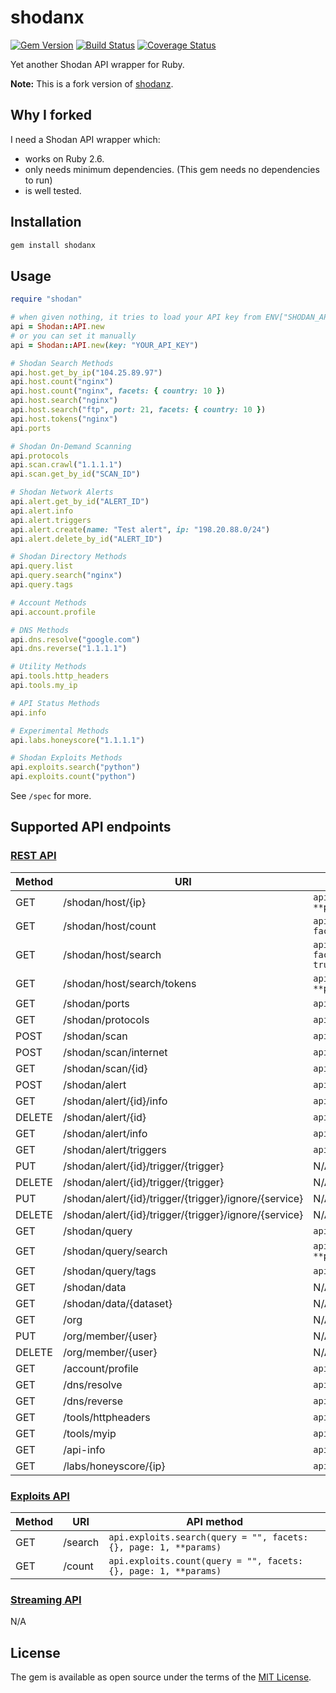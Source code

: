 # shodanx

[![Gem Version](https://badge.fury.io/rb/shodanx.svg)](https://badge.fury.io/rb/shodanx)
[![Build Status](https://travis-ci.org/ninoseki/shodanx.svg?branch=master)](https://travis-ci.org/ninoseki/shodanx)
[![Coverage Status](https://coveralls.io/repos/github/ninoseki/shodanx/badge.svg?branch=master)](https://coveralls.io/github/ninoseki/shodanx?branch=master)

Yet another Shodan API wrapper for Ruby.

**Note:** This is a fork version of [shodanz](https://github.com/picatz/shodanz).

## Why I forked

I need a Shodan API wrapper which:

- works on Ruby 2.6.
- only needs minimum dependencies. (This gem needs no dependencies to run)
- is well tested.

## Installation

```bash
gem install shodanx
```

## Usage

```ruby
require "shodan"

# when given nothing, it tries to load your API key from ENV["SHODAN_API_KEY"]
api = Shodan::API.new
# or you can set it manually
api = Shodan::API.new(key: "YOUR_API_KEY")

# Shodan Search Methods
api.host.get_by_ip("104.25.89.97")
api.host.count("nginx")
api.host.count("nginx", facets: { country: 10 })
api.host.search("nginx")
api.host.search("ftp", port: 21, facets: { country: 10 })
api.host.tokens("nginx")
api.ports

# Shodan On-Demand Scanning
api.protocols
api.scan.crawl("1.1.1.1")
api.scan.get_by_id("SCAN_ID")

# Shodan Network Alerts
api.alert.get_by_id("ALERT_ID")
api.alert.info
api.alert.triggers
api.alert.create(name: "Test alert", ip: "198.20.88.0/24")
api.alert.delete_by_id("ALERT_ID")

# Shodan Directory Methods
api.query.list
api.query.search("nginx")
api.query.tags

# Account Methods
api.account.profile

# DNS Methods
api.dns.resolve("google.com")
api.dns.reverse("1.1.1.1")

# Utility Methods
api.tools.http_headers
api.tools.my_ip

# API Status Methods
api.info

# Experimental Methods
api.labs.honeyscore("1.1.1.1")

# Shodan Exploits Methods
api.exploits.search("python")
api.exploits.count("python")
```

See `/spec` for more.

## Supported API endpoints

### [REST API](https://developer.shodan.io/api)

| Method | URI                                                   | API method                                                                 |
|--------|-------------------------------------------------------|----------------------------------------------------------------------------|
| GET    | /shodan/host/{ip}                                     | `api.host.get_by_ip(ip, **params)`                                         |
| GET    | /shodan/host/count                                    | `api.host.count(query = "", facets: {}, **params)`                         |
| GET    | /shodan/host/search                                   | `api.host.search(query = "", facets: {}, page: 1, minify: true, **params)` |
| GET    | /shodan/host/search/tokens                            | `api.host.tokens(query = "", **params)`                                    |
| GET    | /shodan/ports                                         | `api.ports`                                                                |
| GET    | /shodan/protocols                                     | `api.protocols`                                                            |
| POST   | /shodan/scan                                          | `api.scan.crawl(*ips)`                                                     |
| POST   | /shodan/scan/internet                                 | `api.scan.crawl_for(**params)`                                             |
| GET    | /shodan/scan/{id}                                     | `api.scan.get_by_id(id)`                                                   |
| POST   | /shodan/alert                                         | `api.alert.create(name:, ip:)`                                             |
| GET    | /shodan/alert/{id}/info                               | `api.alert.get_by_id(id)`                                                  |
| DELETE | /shodan/alert/{id}                                    | `api.alert.delete_by_id(id)`                                               |
| GET    | /shodan/alert/info                                    | `api.alert.info`                                                           |
| GET    | /shodan/alert/triggers                                | `api.alert.triggers`                                                       |
| PUT    | /shodan/alert/{id}/trigger/{trigger}                  | N/A                                                                        |
| DELETE | /shodan/alert/{id}/trigger/{trigger}                  | N/A                                                                        |
| PUT    | /shodan/alert/{id}/trigger/{trigger}/ignore/{service} | N/A                                                                        |
| DELETE | /shodan/alert/{id}/trigger/{trigger}/ignore/{service} | N/A                                                                        |
| GET    | /shodan/query                                         | `api.query.list(**params)`                                                 |
| GET    | /shodan/query/search                                  | `api.query.search(query, **params)`                                        |
| GET    | /shodan/query/tags                                    | `api.query.tags(size = 10)`                                                |
| GET    | /shodan/data                                          | N/A                                                                        |
| GET    | /shodan/data/{dataset}                                | N/A                                                                        |
| GET    | /org                                                  | N/A                                                                        |
| PUT    | /org/member/{user}                                    | N/A                                                                        |
| DELETE | /org/member/{user}                                    | N/A                                                                        |
| GET    | /account/profile                                      | `api.account.profile`                                                      |
| GET    | /dns/resolve                                          | `api.dns.resolve(**hostnames)`                                             |
| GET    | /dns/reverse                                          | `api.dns.reverse(**ips)`                                                   |
| GET    | /tools/httpheaders                                    | `api.tools.http_headers`                                                   |
| GET    | /tools/myip                                           | `api.tools.my_ip`                                                          |
| GET    | /api-info                                             | `api.info`                                                                 |
| GET    | /labs/honeyscore/{ip}                                 | `api.labs.honeyscore(ip)`                                                  |

### [Exploits API](https://developer.shodan.io/api/exploits/rest)

| Method | URI     | API method                                                       |
|--------|---------|------------------------------------------------------------------|
| GET    | /search | `api.exploits.search(query = "", facets: {}, page: 1, **params)` |
| GET    | /count  | `api.exploits.count(query = "", facets: {}, page: 1, **params)`  |

### [Streaming API](https://developer.shodan.io/api/stream)

N/A

## License

The gem is available as open source under the terms of the [MIT License](https://opensource.org/licenses/MIT).
